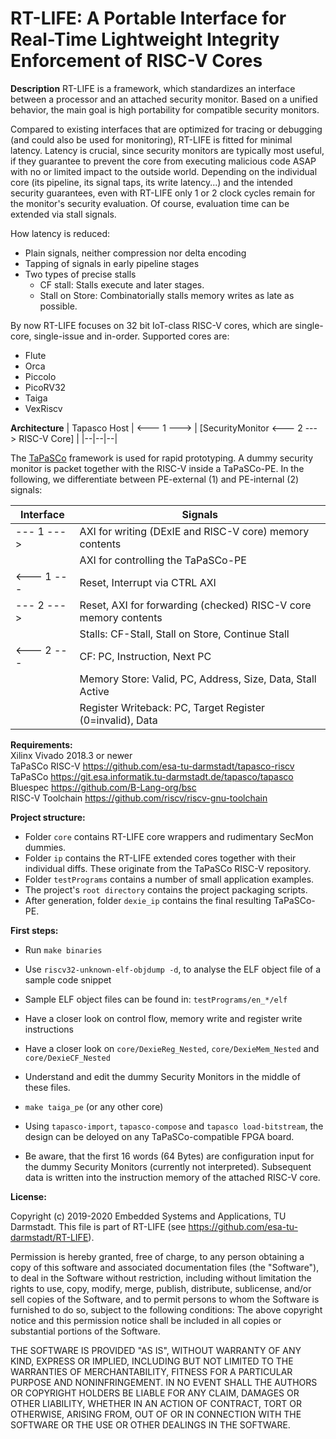 # RT-LIFE: A Portable Interface for Real-Time Lightweight Integrity Enforcement of RISC-V Cores

**Description**
RT-LIFE is a framework, which standardizes an interface between a processor and an attached security monitor.
Based on a unified behavior, the main goal is high portability for compatible security monitors.

Compared to existing interfaces that are optimized for tracing or debugging (and could also be used for monitoring), RT-LIFE is fitted for minimal latency. Latency is crucial, since security monitors are typically most useful, if they guarantee to prevent the core from executing malicious code ASAP with no or limited impact to the outside world. Depending on the individual core (its pipeline, its signal taps, its write latency...) and the intended security guarantees, even with RT-LIFE only 1 or 2 clock cycles remain for the monitor's security evaluation. Of course, evaluation time can be extended via stall signals. 

How latency is reduced: 
- Plain signals, neither compression nor delta encoding
- Tapping of signals in early pipeline stages
- Two types of precise stalls 
	- CF stall: Stalls execute and later stages.
	- Stall on Store: Combinatorially stalls memory writes as late as possible.

By now RT-LIFE focuses on 32 bit IoT-class RISC-V cores, which are single-core, single-issue and in-order.
Supported cores are:
- Flute
- Orca
- Piccolo
- PicoRV32
- Taiga
- VexRiscv

**Architecture**
| Tapasco Host | <--- 1 ---> | [SecurityMonitor <--- 2 ---> RISC-V Core] |
|--|--|--|

The [TaPaSCo](https://git.esa.informatik.tu-darmstadt.de/tapasco/tapasco) framework is used for rapid prototyping. A dummy security monitor is packet together with the RISC-V inside a TaPaSCo-PE.  In the following, we differentiate between PE-external (1) and PE-internal (2) signals:





| Interface | Signals|
|--|--|
| --- 1 ---> | AXI for writing (DExIE and RISC-V core) memory contents |
| | AXI for controlling the TaPaSCo-PE  |
|<--- 1 --- | Reset, Interrupt via CTRL AXI|
|--- 2 ---> | Reset, AXI for forwarding (checked) RISC-V core memory contents|
|| Stalls: CF-Stall, Stall on Store, Continue Stall|
|<--- 2 --- | CF: PC, Instruction, Next PC|
| |Memory Store: Valid, PC, Address, Size, Data, Stall Active |
| |Register Writeback: PC, Target Register (0=invalid), Data |



**Requirements:**   
Xilinx Vivado 2018.3 or newer  
TaPaSCo RISC-V https://github.com/esa-tu-darmstadt/tapasco-riscv  
TaPaSCo https://git.esa.informatik.tu-darmstadt.de/tapasco/tapasco  
Bluespec https://github.com/B-Lang-org/bsc  
RISC-V Toolchain https://github.com/riscv/riscv-gnu-toolchain  

**Project structure:**   
- Folder `core` contains RT-LIFE core wrappers and rudimentary SecMon dummies.  
- Folder `ip` contains the RT-LIFE extended cores together with their individual diffs. These originate from the TaPaSCo RISC-V repository.  
- Folder `testPrograms` contains a number of small application examples.  
- The project's `root directory` contains the project packaging scripts.  
- After generation, folder `dexie_ip` contains the final resulting TaPaSCo-PE.  

**First steps:**  
- Run `make binaries`    
- Use `riscv32-unknown-elf-objdump -d`, to analyse the ELF object file of a sample code snippet    
- Sample ELF object files can be found in: `testPrograms/en_*/elf`    
- Have a closer look on control flow, memory write and register write instructions  
- Have a closer look on `core/DexieReg_Nested`, `core/DexieMem_Nested` and `core/DexieCF_Nested`
- Understand and edit the dummy Security Monitors in the middle of these files.

- `make taiga_pe` (or any other core)
- Using `tapasco-import`, `tapasco-compose` and `tapasco load-bitstream`, the design can be deloyed on any TaPaSCo-compatible FPGA board.

- Be aware, that the first 16 words (64 Bytes) are configuration input for the dummy Security Monitors (currently not interpreted). Subsequent data is written into the instruction memory of the attached RISC-V core.

**License:**

Copyright (c) 2019-2020 Embedded Systems and Applications, TU Darmstadt.
This file is part of RT-LIFE (see https://github.com/esa-tu-darmstadt/RT-LIFE).

Permission is hereby granted, free of charge, to any person obtaining
a copy of this software and associated documentation files (the "Software"),
to deal in the Software without restriction, including without limitation
the rights to use, copy, modify, merge, publish, distribute, sublicense,
and/or sell copies of the Software, and to permit persons to whom the
Software is furnished to do so, subject to the following conditions:
The above copyright notice and this permission notice shall be included
in all copies or substantial portions of the Software.  

THE SOFTWARE IS PROVIDED "AS IS", WITHOUT WARRANTY OF ANY KIND, EXPRESS OR
IMPLIED, INCLUDING BUT NOT LIMITED TO THE WARRANTIES OF MERCHANTABILITY,
FITNESS FOR A PARTICULAR PURPOSE AND NONINFRINGEMENT. IN NO EVENT SHALL
THE AUTHORS OR COPYRIGHT HOLDERS BE LIABLE FOR ANY CLAIM, DAMAGES OR OTHER LIABILITY, WHETHER IN AN ACTION OF CONTRACT, TORT OR OTHERWISE, ARISING FROM, OUT OF OR IN CONNECTION WITH THE SOFTWARE OR THE USE OR OTHER DEALINGS IN THE SOFTWARE.
